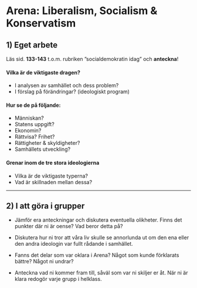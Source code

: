 # Arena: Liberalism, Socialism & Konservatism

## 1) Eget arbete

Läs sid. **133-143** t.o.m. rubriken ”socialdemokratin idag” och **anteckna**!

#### Vilka är de viktigaste dragen?

* I analysen av samhället och dess problem?
* I förslag på förändringar? (ideologiskt program)

#### Hur se de på följande:

- Människan?
- Statens uppgift?
- Ekonomin?
- Rättvisa? Frihet?
- Rättigheter & skyldigheter?
- Samhällets utveckling?

#### Grenar inom de tre stora ideologierna

- Vilka är de viktigaste typerna?
- Vad är skillnaden mellan dessa?

***

## 2) I att göra i grupper

- Jämför era anteckningar och diskutera eventuella olikheter. Finns det punkter där ni är oense? Vad beror detta på?

- Diskutera hur ni tror att våra liv skulle se annorlunda ut om den ena eller den andra ideologin var fullt rådande i samhället.

- Fanns det delar som var oklara i Arena? Något som kunde förklarats bättre? Något ni undrar?

- Anteckna vad ni kommer fram till, såväl som var ni skiljer er åt. När ni är klara redogör varje grupp i helklass.
